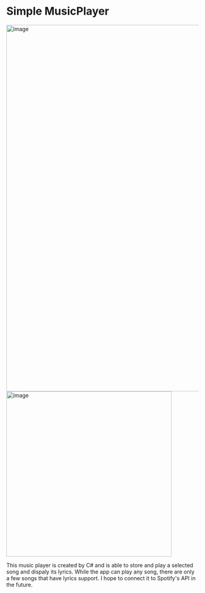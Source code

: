 # Simple MusicPlayer 

<img width="960" alt="image" src="https://user-images.githubusercontent.com/109251004/211236087-d5a4d50d-2151-4569-b33e-a25d4c5d6c42.png">
<img width="433" alt="image" src="https://user-images.githubusercontent.com/109251004/211236183-549341bb-a7be-4af4-ba99-b5e15150a748.png">




This music player is created by C# and is able to store and play a selected song and dispaly its lyrics. While the app can play any song, there are only a few songs
that have lyrics support. I hope to connect it to Spotify's API in the future.

